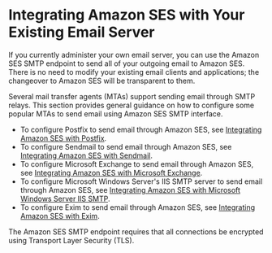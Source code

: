 # Integrating Amazon SES with Your Existing Email Server<a name="send-email-smtp-existing-server"></a>

If you currently administer your own email server, you can use the Amazon SES SMTP endpoint to send all of your outgoing email to Amazon SES\. There is no need to modify your existing email clients and applications; the changeover to Amazon SES will be transparent to them\.

Several mail transfer agents \(MTAs\) support sending email through SMTP relays\. This section provides general guidance on how to configure some popular MTAs to send email using Amazon SES SMTP interface\.
+ To configure Postfix to send email through Amazon SES, see [Integrating Amazon SES with Postfix](postfix.md)\.
+ To configure Sendmail to send email through Amazon SES, see [Integrating Amazon SES with Sendmail](sendmail.md)\.
+ To configure Microsoft Exchange to send email through Amazon SES, see [Integrating Amazon SES with Microsoft Exchange](exchange.md)\.
+ To configure Microsoft Windows Server's IIS SMTP server to send email through Amazon SES, see [Integrating Amazon SES with Microsoft Windows Server IIS SMTP](windows-server-iis-smtp.md)\.
+ To configure Exim to send email through Amazon SES, see [Integrating Amazon SES with Exim](exim.md)\.

The Amazon SES SMTP endpoint requires that all connections be encrypted using Transport Layer Security \(TLS\)\.